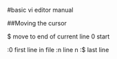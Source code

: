 #basic vi editor manual

##Moving the cursor

$ move to end of current line
0         start

:0 first line in file
:n 	 line n
:$ last  line
